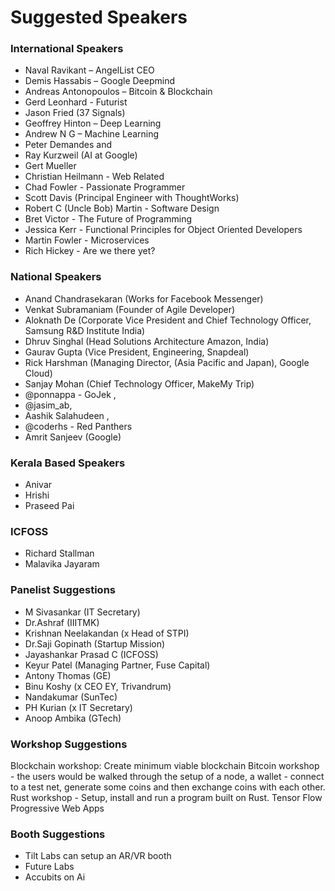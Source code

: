 # Suggested Speakers

### International Speakers

* Naval Ravikant – AngelList CEO
* Demis Hassabis – Google Deepmind
* Andreas Antonopoulos – Bitcoin & Blockchain
* Gerd Leonhard - Futurist
* Jason Fried (37 Signals)
* Geoffrey Hinton – Deep Learning
* Andrew N G – Machine Learning
* Peter Demandes and 
* Ray Kurzweil (AI at Google)
* Gert Mueller
* Christian Heilmann - Web Related
* Chad Fowler - Passionate Programmer
* Scott Davis (Principal Engineer with ThoughtWorks)
* Robert C (Uncle Bob) Martin - Software Design
* Bret Victor - The Future of Programming
* Jessica Kerr - Functional Principles for Object Oriented Developers
* Martin Fowler - Microservices
* Rich Hickey - Are we there yet?


### National Speakers

* Anand Chandrasekaran (Works for Facebook Messenger)
* Venkat Subramaniam (Founder of Agile Developer)
* Aloknath De (Corporate Vice President and Chief Technology Officer, Samsung R&D Institute India)
* Dhruv Singhal (Head Solutions Architecture Amazon, India)
* Gaurav Gupta (Vice President, Engineering, Snapdeal)
* Rick Harshman (Managing Director, (Asia Pacific and Japan), Google Cloud)
* Sanjay Mohan (Chief Technology Officer, MakeMy Trip)
* @ponnappa - GoJek ,
* @jasim_ab,
* Aashik Salahudeen ,
* @coderhs - Red Panthers
* Amrit Sanjeev (Google)


### Kerala Based Speakers 

* Anivar 
* Hrishi 
* Praseed Pai


### ICFOSS

* Richard Stallman
* Malavika Jayaram


### Panelist Suggestions

* M Sivasankar (IT Secretary)
* Dr.Ashraf (IIITMK)
* Krishnan Neelakandan (x Head of STPI)
* Dr.Saji Gopinath (Startup Mission)
* Jayashankar Prasad C (ICFOSS)
* Keyur Patel (Managing Partner, Fuse Capital)
* Antony Thomas (GE)
* Binu Koshy (x CEO EY, Trivandrum)
* Nandakumar (SunTec)
* PH Kurian (x IT Secretary)
* Anoop Ambika (GTech)


### Workshop Suggestions

Blockchain workshop: Create minimum viable blockchain
Bitcoin workshop - the users would be walked through the setup of a node, a wallet - connect to a test net, generate some coins and then exchange coins with each other.
Rust workshop - Setup, install and run a program built on Rust.
Tensor Flow 
Progressive Web Apps

### Booth Suggestions

* Tilt Labs can setup an AR/VR booth
* Future Labs 
* Accubits on Ai

[sidu]: https://twitter.com/ponnappa
[jasim]: https://twitter.com/jasim_ab
[aashik]: https://github.com/aashiks
[hari]: https://twitter.com/coderhs
[nikhilchandran]: https://twitter.com/nikhilchandran_
[reactive]: http://www.reactivemanifesto.org/
[Scott Davis]: http://thirstyhead.com/contact.html
[Anand Chandrasekaran]: https://en.wikipedia.org/wiki/Anand_Chandrasekaran
[Venkat Subramaniam]: https://www.linkedin.com/in/vsubramaniam/
